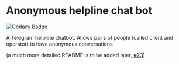 # Anonymous helpline chat bot

[![Codacy Badge](https://api.codacy.com/project/badge/Grade/230762385c5d4cb38df47e159de86cd2)](https://app.codacy.com/gh/kolayne/anonymous_helpline_chatbot?utm_source=github.com&utm_medium=referral&utm_content=kolayne/anonymous_helpline_chatbot&utm_campaign=Badge_Grade)

A Telegram helpline chatbot. Allows pairs of people (called client and operator) to have anonymous conversations

(a much more detailed README is to be added later, [#23](https://github.com/kolayne/anonymous_helpline_chatbot/issues/23))
